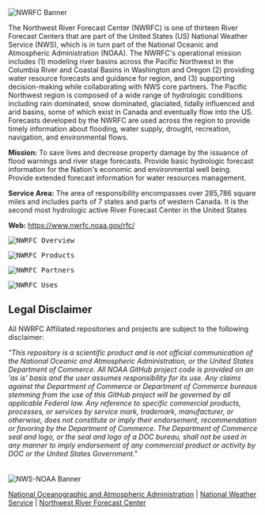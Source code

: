 <img src="https://www.nwrfc.noaa.gov/rfc/data/nwrfc_header5.png" alt="NWRFC Banner">

The Northwest River Forecast Center (NWRFC) is one of thirteen River Forecast Centers that are part of the United States (US) National Weather Service (NWS), which is in turn part of the National Oceanic and Atmospheric Administration (NOAA). The NWRFC's operational mission includes (1) modeling river basins across the Pacific Northwest in the Columbia River and Coastal Basins in Washington and Oregon (2) providing water resource forecasts and guidance for region, and (3) supporting decision-making while collaborating with NWS core partners. The Pacific Northwest region is composed of a wide range of hydrologic conditions including rain dominated, snow dominated, glaciated, tidally influenced and arid basins, some of which exist in Canada and eventually flow into the US. Forecasts developed by the NWRFC are used across the region to provide timely information about flooding, water supply, drought, recreation, navigation, and environmental flows.

**Mission:** To save lives and decrease property damage by the issuance of flood warnings and river stage forecasts. Provide basic hydrologic forecast information for the Nation's economic and environmental well being. Provide extended forecast information for water resources management.

**Service Area:** The area of responsibility encompasses over 285,786 square miles and includes parts of 7 states and parts of western Canada. It is the second most hydrologic active River Forecast Center in the United States

**Web:** https://www.nwrfc.noaa.gov/rfc/

<kbd><img src="https://github.com/user-attachments/assets/0cd365e6-d903-48bc-9706-48b9237bc9c1" alt="NWRFC Overview"></kbd>

<kbd><img src="https://github.com/user-attachments/assets/33679023-36ea-4c10-aa55-676a29a2daaf" alt="NWRFC Products"></kbd>

<kbd><img src="https://github.com/user-attachments/assets/33fbe878-4ec4-4b31-9cf2-1acf6c86fada" alt="NWRFC Partners"></kbd>

<kbd><img src="https://github.com/user-attachments/assets/b8b6a7a7-dbe0-46b8-9659-2eae306d2691" alt="NWRFC Uses"></kbd>

## Legal Disclaimer

All NWRFC Affiliated repositories and projects are subject to the following disclaimer:

*"This repository is a scientific product and is not official communication of the National Oceanic and Atmospheric Administration, or the United States Department of Commerce. All NOAA GitHub project code is provided on an 'as is' basis and the user assumes responsibility for its use. Any claims against the Department of Commerce or Department of Commerce bureaus stemming from the use of this GitHub project will be governed by all applicable Federal law. Any reference to specific commercial products, processes, or services by service mark, trademark, manufacturer, or otherwise, does not constitute or imply their endorsement, recommendation or favoring by the Department of Commerce. The Department of Commerce seal and logo, or the seal and logo of a DOC bureau, shall not be used in any manner to imply endorsement of any commercial product or activity by DOC or the United States Government."*
 \
 \
 \
<img src="https://www.weather.gov/bundles/templating/images/header/header.png" alt="NWS-NOAA Banner">

[National Oceanographic and Atmospheric Administration](https://www.noaa.gov) | [National Weather Service](https://www.weather.gov/) | [Northwest River Forecast Center](https://www.nwrfc.noaa.gov/rfc/)

